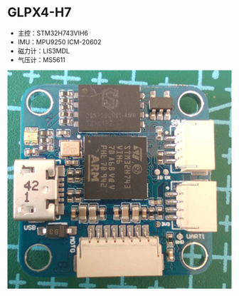 # GLPX4-H7

* 主控：STM32H743VIH6
* IMU：MPU9250 ICM-20602
* 磁力计：LIS3MDL
* 气压计：MS5611

![px4](../px4/img/px4_1.jpg)  
<br />  
